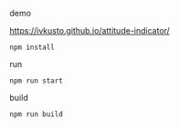 
demo

https://ivkusto.github.io/attitude-indicator/

```
npm install
```

run
```
npm run start
```
build
```
npm run build
```

